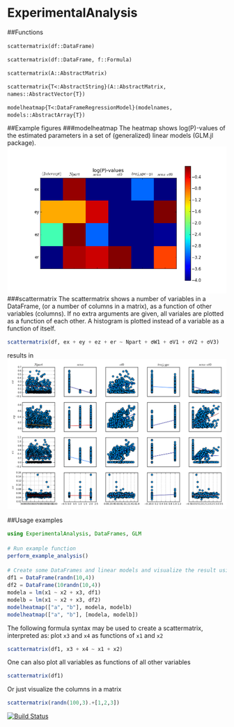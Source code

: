 # ExperimentalAnalysis


##Functions

`scattermatrix(df::DataFrame)`

`scattermatrix(df::DataFrame, f::Formula)`

`scattermatrix(A::AbstractMatrix)`

`scattermatrix{T<:AbstractString}(A::AbstractMatrix, names::AbstractVector{T})`

`modelheatmap{T<:DataFrameRegressionModel}(modelnames, models::AbstractArray{T})`

##Example figures
###modelheatmap
The heatmap shows log(P)-values of the estimated parameters in a set of (generalized) linear models (GLM.jl package).
![window](images/heatmap.png)
###scattermatrix
The scattermatrix shows a number of variables in a DataFrame, (or a number of columns in a matrix), as a function of other variables (columns). If no extra arguments are given, all variales are plotted as a function of each other. A histogram is plotted instead of a variable as a function of itself.

```julia
scattermatrix(df, ex + ey + ez + er ~ Npart + σW1 + σV1 + σV2 + σV3)
```
results in
![window](images/scatterplot.png)



##Usage examples
```julia
using ExperimentalAnalysis, DataFrames, GLM

# Run example function
perform_example_analysis()

# Create some DataFrames and linear models and visualize the result using the package functions
df1 = DataFrame(randn(10,4))
df2 = DataFrame(10randn(10,4))
modela = lm(x1 ~ x2 + x3, df1)
modelb = lm(x1 ~ x2 + x3, df2)
modelheatmap(["a", "b"], modela, modelb)
modelheatmap(["a", "b"], [modela, modelb])
```

The following formula syntax may be used to create a scattermatrix, interpreted as: plot `x3` and `x4` as functions of `x1` and `x2`
```julia
scattermatrix(df1, x3 + x4 ~ x1 + x2)
```

One can also plot all variables as functions of all other variables
```julia
scattermatrix(df1)
```

Or just visualize the columns in a matrix
```julia
scattermatrix(randn(100,3).+[1,2,3])
```



[![Build Status](https://travis-ci.org/baggepinnen/ExperimentalAnalysis.jl.svg?branch=master)](https://travis-ci.org/baggepinnen/ExperimentalAnalysis.jl)
